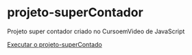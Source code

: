 # projeto-superContador
 Projeto super contador criado no CursoemVideo de JavaScript

 <a href="https://vitorfidelis.github.io/projeto-superContado/">Executar o projeto-superContado</a>
